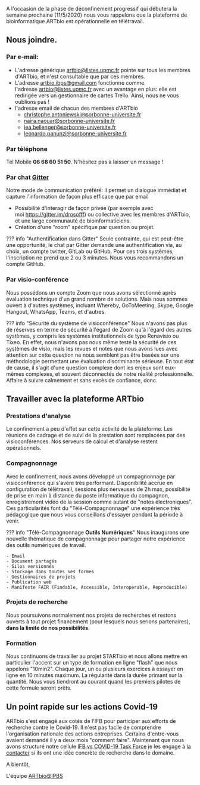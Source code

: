 A l'occasion de la phase de déconfinement progressif qui débutera la semaine prochaine (11/5/2020)
nous vous rappelons que la plateforme de bioinformatique ARTbio est opérationnelle en télétravail.

## Nous joindre.

### Par e-mail:
- L'adresse générique artbio@listes.upmc.fr pointe sur tous les membres d'ARTbio, et n'est consultable que par ces membres.
- L'adresse artbio.ibps@gmail.com fonctionne comme l'adresse artbio@listes.upmc.fr avec un avantage en plus: elle est redirigée
  vers un gestionnaire de cartes Trello. Ainsi, nous ne vous oublions pas !
- l'adresse email de chacun des membres d'ARTbio
  - christophe.antoniewski@sorbonne-universite.fr
  - naira.naouar@sorbonne-universite.fr
  - lea.bellenger@sorbonne-universite.fr
  - leonardo.panunzi@sorbonne-universite.fr
### Par téléphone
Tel Mobile **06 68 60 51 50**. N'hésitez pas à laisser un message !

### Par chat [Gitter](https://gitter.im/ARTbio/Hotline)
Notre mode de communication préféré: il permet un dialogue immédiat et capture l'information de façon plus efficace que par email
- Possibilité d'interagir de façon privée (par exemple avec moi https://gitter.im/drosofff) ou collective avec les membres d'ARTbio,
et une large communauté de bioinformaticiens.
- Création d'une "room" spécifique par question ou projet.

??? info "Authentification dans Gitter"
    Seule contrainte, qui est peut-être une opportunité, le chat par Gitter demande une authentification via, au choix,
    un compte twitter, GitLab ou GitHub. Pour ces trois systèmes, l'inscription ne prend que 2 ou 3 minutes. Nous vous recommandons
    un compte GitHub.
    
### Par visio-conférence
Nous possédons un compte Zoom que nous avons sélectionné après évaluation technique d'un grand nombre de solutions.
Mais nous sommes ouvert à d'autres systèmes, incluant Whereby, GoToMeeting, Skype, Google Hangout, WhatsApp, Teams, et d'autres.

??? info "Sécurité du système de visioconférence"
    Nous n'avons pas plus de réserves en terme de sécurité à l'égard de Zoom qu'à l'égard des autres systèmes,
    y compris les systèmes institutionnels de type Renavisio ou Tixeo. En effet, nous n'avons pas nous même testé
    la sécurité de ces systèmes de visio, mais les revues et notes que nous avons lues avec attention sur cette
    question ne nous semblent pas être basées sur une méthodologie permettant une évaluation discriminante sérieuse.
    En tout état de cause, il s'agit d'une question complexe dont les enjeux sont eux-mêmes complexes, et souvent
    déconnectés de notre réalité professionnelle. Affaire à suivre calmement et sans excès de confiance, donc.

## Travailler avec la plateforme ARTbio

### Prestations d'analyse
Le confinement a peu d'effet sur cette activité de la plateforme. Les réunions de cadrage et de suivi de la prestation sont
remplacées par des visioconférences. Nos serveurs de calcul et d'analyse restent opérationnels.

### Compagnonnage
Avec le confinement, nous avons développé un compagnonnage par visioconférence qui s'avère très performant.
Disponibilité accrue en configuration de télétravail, sessions plus nerveuses de 2h max, possibilité de prise
en main à distance du poste informatique du compagnon, enregistrement vidéo de la session comme autant de "notes électroniques".
Ces particularités font du "Télé-Compagnonnage" une expérience très pédagogique que nous vous conseillons d'essayer
pendant la période à venir.

??? info "Télé-Compagnonnage **Outils Numériques**"
    Nous inaugurons une nouvelle thématique de compagnonnage pour partager notre expérience des outils numériques de travail.
    
    - Email
    - Document partagés
    - Silos versionnés
    - Stockage dans toutes ses formes
    - Gestionnaires de projets
    - Publication web
    - Manifeste FAIR (Findable, Accessible, Interoperable, Reproducible)

### Projets de recherche
Nous poursuivons normalement nos projets de recherches et restons ouverts à tout projet financement (pour lesquels nous serions partenaires), **dans la limite de nos possibilités**.

### Formation
Nous continuons de travailler au projet STARTbio et nous allons mettre en particulier l'accent sur un type
de formation en ligne "flash" que nous appelons "10min2". Chaque jour, un ou plusieurs exercices à essayer en ligne
en 10 minutes maximum. La régularité dans la durée primant sur la quantité.
Nous vous tiendront au courant quand les premiers pilotes de cette formule seront prêts.

## Un point rapide sur les actions Covid-19
ARTbio s'est engagé aux cotés de l'IFB pour participer aux efforts de recherche contre le Covid-19.
Il n'est pas facile de comprendre l'organisation nationale des actions entreprises.
Certains d'entre-vous avaient demandé il y a deux mois "comment faire". Maintenant que nous avons
structuré notre cellule [IFB vs COVID-19 Task Force](https://www.france-bioinformatique.fr/fr/action-covid-19)
je les engage à [la contacter](mailto:contact@groupes.france-bioinformatique.fr)
si ils ont une idée concrète de recherche dans le domaine.

A bientôt,


L'équipe [ARTbio@IPBS](http://artbio.fr)
